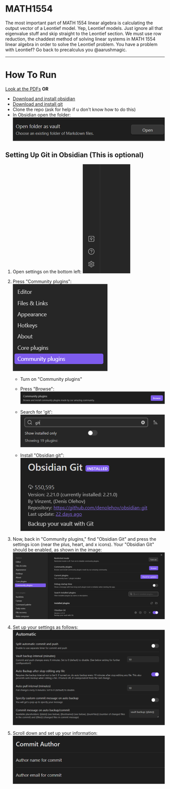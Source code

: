 # MATH1554


The most important part of MATH 1554 linear algebra is calculating the output vector of a Leontief model. Yep, Leontief models. Just ignore all that eigenvalue stuff and skip straight to the Leontief section. We must use row reduction, the chaddest method of solving linear systems in MATH 1554 linear algebra in order to solve the Leontief problem. You have a problem with Leontief? Go back to precalculus you @aarushmagic.
 
***
# How To Run
[Look at the PDFs](./pdf/)
**OR**
- [Download and install obsidian](https://obsidian.md/download) 
- [Download and install git](https://git-scm.com/downloads) 
- Clone the repo (ask for help if u don't know how to do this)
- In Obsidian open the folder: ![](README%20pics/Pasted%20image%2020230822122443.png)
## Setting Up Git in Obsidian (This is optional)

1. Open settings on the bottom left:
   ![](README%20pics/Pasted%20image%2020230822122625.png)

2. Press "Community plugins":
   ![](README%20pics/Pasted%20image%2020230822122702.png)

   - Turn on "Community plugins"
   - Press "Browse":
     ![](README%20pics/Pasted%20image%2020230822122836.png)

   - Search for 'git':
     ![](README%20pics/Pasted%20image%2020230822123022.png)

   - Install "Obsidian git":
     ![](README%20pics/Pasted%20image%2020230822123102.png)

3. Now, back in "Community plugins," find "Obsidian Git" and press the settings icon (near the plus, heart, and x icons). Your "Obsidian Git" should be enabled, as shown in the image:
   ![](README%20pics/Pasted%20image%2020230822123207.png)

4. Set up your settings as follows:
   ![](README%20pics/Pasted%20image%2020230822123447.png)

5. Scroll down and set up your information:
   ![](README%20pics/Pasted%20image%2020230822123530.png)

